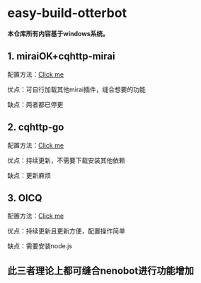 # easy-build-otterbot

**本仓库所有内容基于windows系统。**

## 1. miraiOK+cqhttp-mirai

配置方法：[Click me]()

优点：可自行加载其他mirai插件，缝合想要的功能

缺点：两者都已停更

## 2. cqhttp-go

配置方法：[Click me]()

优点：持续更新，不需要下载安装其他依赖

缺点：更新麻烦

## 3. OICQ

配置方法：[Click me]()

优点：持续更新且更新方便，配置操作简单

缺点：需要安装node.js



## 此三者理论上都可缝合nenobot进行功能增加


